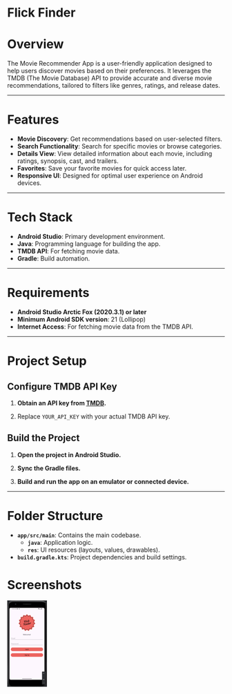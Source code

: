# Flick Finder


# Overview
The Movie Recommender App is a user-friendly application designed to help users discover movies based on their preferences. It leverages the TMDB (The Movie Database) API to provide accurate and diverse movie recommendations, tailored to filters like genres, ratings, and release dates.

---

# Features
- **Movie Discovery**: Get recommendations based on user-selected filters.
- **Search Functionality**: Search for specific movies or browse categories.
- **Details View**: View detailed information about each movie, including ratings, synopsis, cast, and trailers.
- **Favorites**: Save your favorite movies for quick access later.
- **Responsive UI**: Designed for optimal user experience on Android devices.

---

# Tech Stack
- **Android Studio**: Primary development environment.
- **Java**: Programming language for building the app.
- **TMDB API**: For fetching movie data.
- **Gradle**: Build automation.

---

# Requirements
- **Android Studio Arctic Fox (2020.3.1) or later**
- **Minimum Android SDK version**: 21 (Lollipop)
- **Internet Access**: For fetching movie data from the TMDB API.

---

# Project Setup

## Configure TMDB API Key

1. **Obtain an API key from [TMDB](https://www.themoviedb.org/documentation/api).**

2. Replace `YOUR_API_KEY` with your actual TMDB API key.

## Build the Project

1. **Open the project in Android Studio.**

2. **Sync the Gradle files.**

3. **Build and run the app on an emulator or connected device.**

---

# Folder Structure

- **`app/src/main`**: Contains the main codebase.
  - **`java`**: Application logic.
  - **`res`**: UI resources (layouts, values, drawables).
- **`build.gradle.kts`**: Project dependencies and build settings.

# Screenshots
![Login](Images/login.png)
